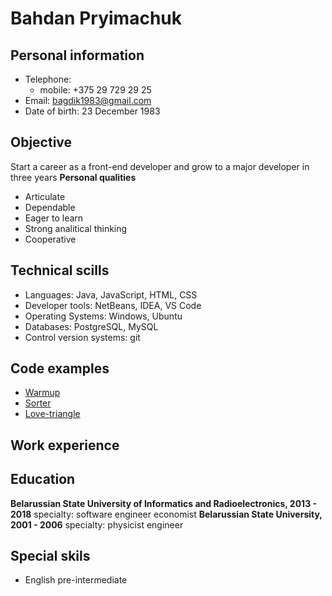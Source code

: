 # Bahdan Pryimachuk
## Personal information
* Telephone:
    * mobile: +375 29 729 29 25
* Email: bagdik1983@gmail.com
* Date of birth: 23 December 1983
## Objective
Start a career as a front-end developer and grow to a major developer in three years
**Personal qualities**
* Articulate
* Dependable
* Eager to learn
* Strong analitical thinking
* Cooperative
## Technical scills
* Languages: Java, JavaScript, HTML, CSS
* Developer tools: NetBeans, IDEA, VS Code
* Operating Systems: Windows, Ubuntu
* Databases: PostgreSQL, MySQL
* Control version systems: git
## Code examples
* [Warmup](https://github.com/bagdik/warmup.git)
* [Sorter](https://github.com/bagdik/sorter.git)
* [Love-triangle](https://github.com/bagdik/love-triangle.git)
## Work experience

## Education
**Belarussian State University of Informatics and Radioelectronics, 2013 - 2018**
specialty: software engineer economist
**Belarussian State University, 2001 - 2006** 
specialty: physicist engineer
## Special skils
* English pre-intermediate